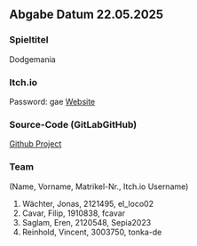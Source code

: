 ## Abgabe      Datum 22.05.2025

### Spieltitel
Dodgemania

### Itch.io
Password: gae
[Website](https://sepia2023.itch.io/)


### Source-Code (GitLabGitHub)
[Github Project](https://github.com/elloco02/GAE_Game_Jam_2)

### Team  
(Name, Vorname, Matrikel-Nr., Itch.io Username)

1. Wächter, Jonas, 2121495, el_loco02
2. Cavar, Filip, 1910838, fcavar
3. Saglam, Eren, 2120548, Sepia2023
4. Reinhold, Vincent, 3003750, tonka-de
